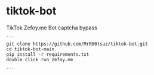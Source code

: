 # tiktok-bot
TikTok Zefoy.me Bot captcha bypass

    ```
    git clone https://github.com/MrR00tsuz/tiktok-bot.git
    cd tiktok-bot-main
    pip install -r requirements.txt
    double click run_zefoy.me
    
    ```


